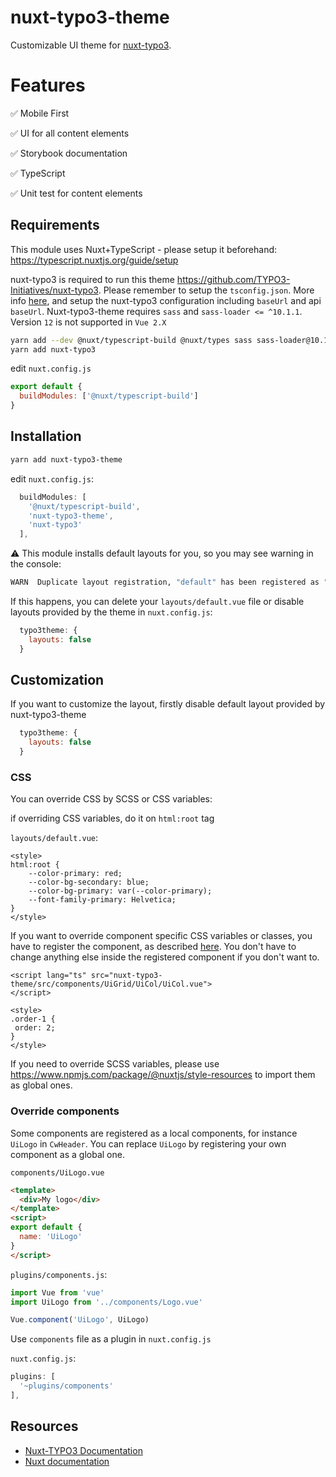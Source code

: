 # nuxt-typo3-theme

Customizable UI theme for [nuxt-typo3](https://github.com/TYPO3-Initiatives/nuxt-typo3).

# Features

✅ Mobile First

✅ UI for all content elements

✅ Storybook documentation

✅ TypeScript

✅ Unit test for content elements

## Requirements

This module uses Nuxt+TypeScript - please setup it beforehand:
https://typescript.nuxtjs.org/guide/setup

nuxt-typo3 is required to run this theme https://github.com/TYPO3-Initiatives/nuxt-typo3. Please remember to setup the `tsconfig.json`. More info [here](https://typescript.nuxtjs.org/guide/setup/), and setup the nuxt-typo3 configuration including `baseUrl` and api `baseUrl`. Nuxt-typo3-theme requires `sass` and `sass-loader <= ^10.1.1`. Version `12` is not supported in `Vue 2.X`

```bash
yarn add --dev @nuxt/typescript-build @nuxt/types sass sass-loader@10.1.1
yarn add nuxt-typo3
```

edit `nuxt.config.js`
```js
export default {
  buildModules: ['@nuxt/typescript-build']
}
```
## Installation 

```bash
yarn add nuxt-typo3-theme
```

edit `nuxt.config.js`:

```js
  buildModules: [
    '@nuxt/typescript-build',
    'nuxt-typo3-theme',
    'nuxt-typo3'
  ],
```

⚠️ This module installs default layouts for you, so you may see warning in the console:

```bash
WARN  Duplicate layout registration, "default" has been registered as "./layouts.default.bc51ceba.vue"
```

If this happens, you can delete your `layouts/default.vue` file or disable layouts provided by the theme in `nuxt.config.js`:

```js
  typo3theme: {
    layouts: false
  }
```
## Customization

If you want to customize the layout, firstly disable default layout provided by nuxt-typo3-theme

```js
  typo3theme: {
    layouts: false
  }
```
### CSS

You can override CSS by SCSS or CSS variables:

if overriding CSS variables, do it on `html:root` tag

`layouts/default.vue`:
```vue
<style>
html:root {
    --color-primary: red;
    --color-bg-secondary: blue;
    --color-bg-primary: var(--color-primary);
    --font-family-primary: Helvetica;
}
</style>
```
If you want to override component specific CSS variables or classes, you have to register the component, as described [here](###override-components). You don't have to change anything else inside the registered component if you don't want to.

```vue
<script lang="ts" src="nuxt-typo3-theme/src/components/UiGrid/UiCol/UiCol.vue">
</script>

<style>
.order-1 {
 order: 2;
}
</style>
```

If you need to override SCSS variables, please use https://www.npmjs.com/package/@nuxtjs/style-resources to import them as global ones.

### Override components
Some components are registered as a local components, for instance `UiLogo` in `CwHeader`.
You can replace `UiLogo` by registering your own component as a global one.

`components/UiLogo.vue`
```html
<template>
  <div>My logo</div>
</template>
<script>
export default {
  name: 'UiLogo'
}
</script>
```

`plugins/components.js`:
```js
import Vue from 'vue'
import UiLogo from '../components/Logo.vue'

Vue.component('UiLogo', UiLogo)
```

Use `components` file as a plugin in `nuxt.config.js`

`nuxt.config.js`:
```js
plugins: [
  '~plugins/components'
],
```

## Resources
+ [Nuxt-TYPO3 Documentation ](https://typo3-initiatives.github.io/nuxt-typo3/)
+ [Nuxt documentation](https://nuxtjs.org/)